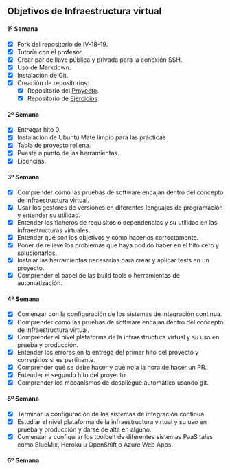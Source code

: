 ## Objetivos de Infraestructura virtual

#### 1º Semana

- [x] Fork del repositorio de IV-18-19.
- [x] Tutoría con el profesor.
- [x] Crear par de llave pública y privada para la conexión SSH.
- [x] Uso de Markdown.
- [x] Instalación de Git.
- [x] Creación de repositorios:
	- [x] Repositorio del [Proyecto](https://github.com/maikeltoledo/IV-18-19-Proyecto).
	- [x] Repositorio de [Ejercicios](https://github.com/maikeltoledo/IV-18-19-Ejercicios).

#### 2º Semana
- [x] Entregar hito 0.
- [x] Instalación de Ubuntu Mate limpio para las prácticas
- [x] Tabla de proyecto rellena.
- [x] Puesta a punto de las herramientas.
- [x] Licencias.

#### 3º Semana
- [x] Comprender cómo las pruebas de software encajan dentro del concepto de infraestructura virtual.
- [x] Usar los gestores de versiones en diferentes lenguajes de programación y entender su utilidad.
- [x] Entender los ficheros de requisitos o dependencias y su utilidad en las infraestructuras virtuales.
- [x] Entender qué son los objetivos y cómo hacerlos correctamente.
- [x] Poner de relieve los problemas que haya podido haber en el hito cero y solucionarlos.
- [x] Instalar las herramientas necesarias para crear y aplicar tests en un proyecto.
- [x] Comprender el papel de las build tools o herramientas de automatización.

#### 4º Semana

- [x] Comenzar con la configuración de los sistemas de integración continua.
- [x] Comprender cómo las pruebas de software encajan dentro del concepto de infraestructura virtual.
- [x] Comprender el nivel plataforma de la infraestructura virtual y su uso en prueba y producción.
- [x] Entender los errores en la entrega del primer hito del proyecto y corregirlos si es pertinente.
- [x] Comprender qué se debe hacer y qué no a la hora de hacer un PR.
- [x] Entender el segundo hito del proyecto.
- [x] Comprender los mecanismos de despliegue automático usando git.

#### 5º Semana

- [x] Terminar la configuración de los sistemas de integración continua
- [x] Estudiar el nivel plataforma de la infraestructura virtual y su uso en prueba y producción y darse de alta en alguno.
- [x] Comenzar a configurar los toolbelt de diferentes sistemas PaaS tales como BlueMix, Heroku u OpenShift o Azure Web Apps.

#### 6º Semana